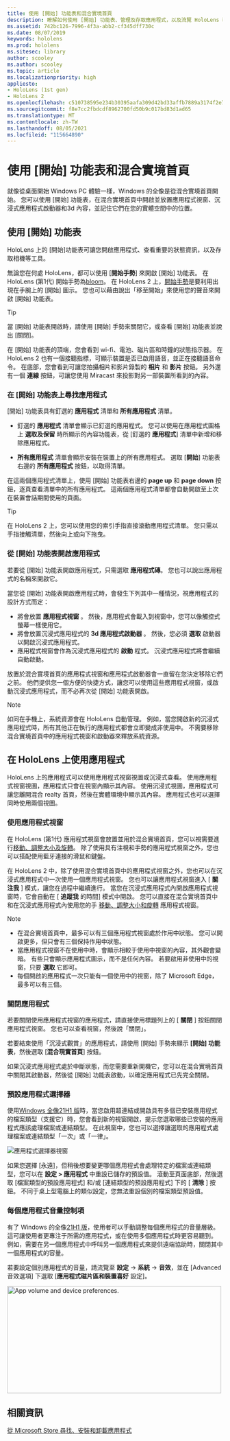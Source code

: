 ```yaml
---
title: 使用 [開始] 功能表和混合實境首頁
description: 瞭解如何使用 [開始] 功能表、管理及存取應用程式，以及流覽 HoloLens 裝置中的混合實境首頁。
ms.assetid: 742bc126-7996-4f3a-abb2-cf345dff730c
ms.date: 08/07/2019
keywords: hololens
ms.prod: hololens
ms.sitesec: library
author: scooley
ms.author: scooley
ms.topic: article
ms.localizationpriority: high
appliesto:
- HoloLens (1st gen)
- HoloLens 2
ms.openlocfilehash: c510738595e234b30395aafa309d42bd33affb7889a3174f2e708ba1aac56626
ms.sourcegitcommit: f8e7cc2fbdcdf8962700fd50b9c017bd83d1ad65
ms.translationtype: MT
ms.contentlocale: zh-TW
ms.lasthandoff: 08/05/2021
ms.locfileid: "115664890"
---
```

# <a name="use-the-start-menu-and-mixed-reality-home"></a>使用 [開始] 功能表和混合實境首頁

就像從桌面開始 Windows PC 體驗一樣，Windows 的全像是從混合實境首頁開始。  您可以使用 [開始] 功能表，在混合實境首頁中開啟並放置應用程式視窗、沉浸式應用程式啟動器和3d 內容，並記住它們在您的實體空間中的位置。

## <a name="use-the-start-menu"></a>使用 [開始] 功能表

HoloLens 上的 [開始]功能表可讓您開啟應用程式、查看重要的狀態資訊，以及存取相機等工具。

無論您在何處 HoloLens，都可以使用 [**開始手勢**] 來開啟 [開始] 功能表。  在 HoloLens (第1代) 開始手勢為[bloom](https://support.microsoft.com/help/12644/hololens-use-gestures)。 在 HoloLens 2 上，[開始手勢](hololens2-basic-usage.md#start-gesture)是要利用出現在手腕上的 [開始] 圖示。  您也可以藉由說出「移至開始」來使用您的聲音來開啟 [開始] 功能表。

> [!TIP]
> 當 [開始] 功能表開啟時，請使用 [開始] 手勢來關閉它，或查看 [開始] 功能表並說出 [關閉]。

在 [開始] 功能表的頂端，您會看到 wi-fi、電池、磁片區和時鐘的狀態指示器。 在 HoloLens 2 也有一個接聽指標，可顯示裝置是否已啟用語音，並正在接聽語音命令。 在底部，您會看到可讓您拍攝相片和影片錄製的 **相片** 和 **影片** 按鈕。  另外還有一個 **連線** 按鈕，可讓您使用 Miracast 來投影對另一部裝置所看到的內容。

### <a name="find-apps-on-start-menu"></a>在 [開始] 功能表上尋找應用程式

[開始] 功能表具有釘選的 **應用程式** 清單和 **所有應用程式** 清單。

- 釘選的 **應用程式** 清單會顯示已釘選的應用程式。 您可以使用在應用程式圖格上 **選取及保留** 時所顯示的內容功能表，從 [釘選的 **應用程式**] 清單中新增和移除應用程式。

- **所有應用程式** 清單會顯示安裝在裝置上的所有應用程式。  選取 [**開始**] 功能表右邊的 **所有應用程式** 按鈕，以取得清單。

在這兩個應用程式清單上，使用 [開始] 功能表右邊的 **page up** 和 **page down** 按鈕，逐頁查看清單中的所有應用程式。  這兩個應用程式清單都會自動開啟至上次在裝置會話期間使用的頁面。

> [!TIP]
> 在 HoloLens 2 上，您可以使用您的索引手指直接滾動應用程式清單。 您只需以手指接觸清單，然後向上或向下拖曳。

### <a name="open-apps-from-start-menu"></a>從 [開始] 功能表開啟應用程式

若要從 [開始] 功能表開啟應用程式，只需選取 **應用程式磚**。 您也可以說出應用程式的名稱來開啟它。

當您從 [開始] 功能表開啟應用程式時，會發生下列其中一種情況，視應用程式的設計方式而定：

- 將會放置 **應用程式視窗** 。 然後，應用程式會載入到視窗中，您可以像觸控式螢幕一樣使用它。
- 將會放置沉浸式應用程式的 **3d 應用程式啟動器** 。 然後，您必須 **選取** 啟動器以開啟沉浸式應用程式。
- 應用程式視窗會作為沉浸式應用程式的 **啟動** 程式。 沉浸式應用程式將會繼續自動啟動。

放置於混合實境首頁的應用程式視窗和應用程式啟動器會一直留在您決定移除它們之前。  他們提供您一個方便的快捷方式，讓您可以使用這些應用程式視窗，或啟動沉浸式應用程式，而不必再次從 [開始] 功能表開啟。 

> [!NOTE]
>如同在手機上，系統資源會在 HoloLens 自動管理。  例如，當您開啟新的沉浸式應用程式時，所有其他正在執行的應用程式都會立即變成非使用中。 不需要移除混合實境首頁中的應用程式視窗和啟動器來釋放系統資源。 

## <a name="using-apps-on-hololens"></a>在 HoloLens 上使用應用程式

HoloLens 上的應用程式可以使用應用程式視窗視圖或沉浸式查看。 使用應用程式視窗視圖，應用程式只會在視窗內顯示其內容。 使用沉浸式視圖，應用程式可讓您離開混合 realty 首頁，然後在實體環境中顯示其內容。 應用程式也可以選擇同時使用兩個視圖。

### <a name="use-app-windows"></a>使用應用程式視窗

在 HoloLens (第1代) 應用程式視窗會放置並用於混合實境首頁，您可以視需要進行[移動、調整大小及旋轉](hololens1-basic-usage.md#move-resize-and-rotate-apps)。 除了使用具有注視和手勢的應用程式視窗之外，您也可以搭配使用藍牙連接的滑鼠和鍵盤。

在 HoloLens 2 中，除了使用混合實境首頁中的應用程式視窗之外，您也可以在沉浸式應用程式中一次使用一個應用程式視窗。 您也可以讓應用程式視窗進入 [ **關注我** ] 模式，讓您在過程中繼續進行。 當您在沉浸式應用程式內開啟應用程式視窗時，它會自動在 [ **追蹤我** 的時間] 模式中開啟。 您可以直接在混合實境首頁中和在沉浸式應用程式內使用您的手 [移動、調整大小和旋轉](hololens2-basic-usage.md#move-resize-and-rotate-holograms) 應用程式視窗。

> [!NOTE]
>
> - 在混合實境首頁中，最多可以有三個應用程式視窗處於作用中狀態。 您可以開啟更多，但只會有三個保持作用中狀態。
> - 當應用程式視窗不在使用中時，會顯示相較于使用中視窗的內容，其外觀會變暗。  有些只會顯示應用程式圖示，而不是任何內容。  若要啟用非使用中的視窗，只要 **選取** 它即可。
> - 每個開啟的應用程式一次只能有一個使用中的視窗，除了 Microsoft Edge，最多可以有三個。

### <a name="close-apps"></a>關閉應用程式

若要關閉使用應用程式視窗的應用程式，請直接使用標題列上的 [ **關閉** ] 按鈕關閉應用程式視窗。  您也可以查看視窗，然後說「關閉」。

若要結束使用「沉浸式觀賞」的應用程式，請使用 [開始] 手勢來顯示 **[開始] 功能表**，然後選取 [**混合現實首頁**] 按鈕。

如果沉浸式應用程式處於中斷狀態，而您需要重新開機它，您可以在混合實境首頁中關閉其啟動器，然後從 [開始] 功能表啟動，以確定應用程式已先完全關閉。

### <a name="default-app-picker"></a>預設應用程式選擇器

使用[Windows 全像21H1 版](hololens-release-notes.md#windows-holographic-version-21h1)時，當您啟用超連結或開啟具有多個已安裝應用程式的檔案類型（支援它）時，您會看到新的視窗開啟，提示您選取哪些已安裝的應用程式應該處理檔案或連結類型。 在此視窗中，您也可以選擇讓選取的應用程式處理檔案或連結類型「一次」或「一律」。

![應用程式選擇器視窗](images/default-app-picker.png)

如果您選擇 [永遠]，但稍後想要變更哪個應用程式會處理特定的檔案或連結類型，您可以在 **設定 > 應用程式** 中重設已儲存的預設值。 滾動至頁面底部，然後選取 [檔案類型的預設應用程式] 和/或 [連結類型的預設應用程式] 下的 [ **清除** ] 按鈕。 不同于桌上型電腦上的類似設定，您無法重設個別的檔案類型預設值。

### <a name="per-app-volume-control"></a>每個應用程式音量控制項

有了 Windows 的全像[21H1 版](hololens-release-notes.md#windows-holographic-version-21h1)，使用者可以手動調整每個應用程式的音量層級。 這可讓使用者更專注于所需的應用程式，或在使用多個應用程式時更容易聽到。 例如，需要在另一個應用程式中呼叫另一個應用程式來提供遠端協助時，關閉其中一個應用程式的容量。

若要設定個別應用程式的音量，請流覽至 **設定**  ->  **系統**  ->  **音效**，並在 [Advanced 音效選項] 下選取 [**應用程式磁片區和裝置喜好** 設定]。

 <img alt="App volume and device preferences." src="./images/volume-per-app.jpg" width="500" height="250" />

## <a name="related-info"></a>相關資訊

[從 Microsoft Store 尋找、安裝和卸載應用程式](holographic-store-apps.md)

